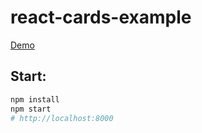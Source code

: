 # react-cards-example

[Demo](https://jokero.github.io/react-cards-example/)

## Start:

```sh
npm install
npm start
# http://localhost:8000
```
